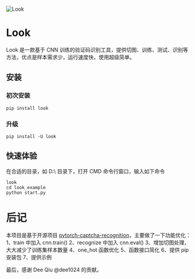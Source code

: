 ![Look](https://github.com/tonglei100/look/blob/master/snapshot/logo.jpg?raw=true)

# Look

Look 是一款基于 CNN 训练的验证码识别工具，提供切图、训练、测试、识别等方法，优点是样本需求少，运行速度快，使用超级简单。


## 安装

### 初次安装

    pip install look

### 升级

    pip install -U look


## 快速体验

在合适的目录，如 D:\\ 目录下，打开 CMD 命令行窗口，输入如下命令

```shell
look
cd look_example
python start.py
```

# 后记

本项目是基于开源项目 [pytorch-captcha-recognition](https://github.com/dee1024/pytorch-captcha-recognition)，主要做了一下功能优化：
1、train 中加入 cnn.train()
2、recognize 中加入 cnn.eval()
3、增加切图处理，大大减少了训练集样本数量
4、one_hot 函数优化
5、函数接口简化
6、提供 pip 安装包
7、提供示例

最后，感谢 Dee Qiu @dee1024 的贡献。
